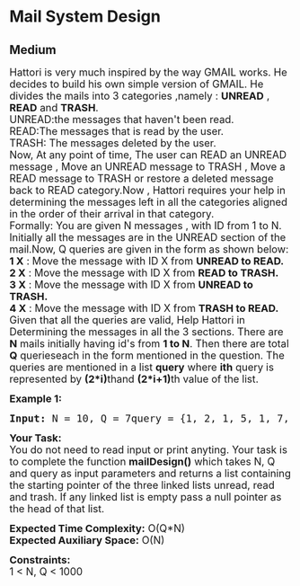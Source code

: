 # Mail System Design
## Medium
<div class="problems_problem_content__Xm_eO"><p><span style="font-size:18px">Hattori is very much inspired by the way GMAIL works. He decides to build his own simple version of GMAIL. He divides the mails into 3 categories ,namely : <strong>UNREAD</strong> , <strong>READ</strong> and <strong>TRASH</strong>.<br>UNREAD:the messages that haven't been read.<br>READ:The messages that is read by the user.<br>TRASH: The messages deleted by the user.<br>Now, At any point of time, The user can READ an UNREAD message , Move an UNREAD message to TRASH , Move a READ message to TRASH or restore a deleted message back to READ category.Now , Hattori requires your help in determining the messages left in all the categories aligned in the order of their arrival in that category.<br>Formally: You are given N messages , with ID from 1 to N. Initially all the messages are in the UNREAD section of the mail.Now, Q queries are given in the form as shown below:<br><strong>1 X</strong> : Move the message with ID X from <strong>UNREAD to READ.</strong><br><strong>2 X</strong> : Move the message with ID X from <strong>READ to TRASH.<br>3 X</strong> : Move the message with ID X from <strong>UNREAD to TRASH.</strong><br><strong>4 X</strong> : Move the message with ID X from <strong>TRASH to READ.</strong><br>Given that all the queries are valid, Help Hattori in Determining the messages in all the 3 sections. There are <strong>N</strong> mails initially having id's from <strong>1 to N</strong>. Then there are total <strong>Q</strong> querieseach in the form mentioned in the question. The queries are mentioned in a list <strong>query</strong> where <strong>ith</strong> query is represented by <strong>(2*i)</strong>thand <strong>(2*i+1)</strong>th value of the list.</span></p><p><strong><span style="font-size:18px">Example 1:</span></strong></p><pre><span style="font-size:18px"><strong>Input:</strong> N = 10, Q = 7query = {1, 2, 1, 5, 1, 7, 1, 9,         2, 5, 2, 7, 4, 5}<strong>Output:</strong> UNREAD - 1 3 4 6 8 10READ - 2 9 5TRASH - 7<strong>Explaination:</strong> Initial:UNREAD section: 1 2 3 4 5 6 7 8 9 10READ section : EMPTYTRASH section : EmptyQuery 1 : 1 2UNREAD section: 1 3 4 5 6 7 8 9 10READ section : 2TRASH section : EmptyQuery 2 : 1 5UNREAD section: 1 3 4 6 7 8 9 10READ section : 2 5TRASH section : EmptyQuery 3 : 1 7UNREAD section: 1 3 4 6 8 9 10READ section : 2 5 7TRASH section : EmptyQuery 4 : 1 9UNREAD section: 1 3 4 6 8 10READ section : 2 5 7 9TRASH section : EmptyQuery 5 : 2 5UNREAD section: 1 3 4 6 8 10READ section : 2 7 9TRASH section : 5Query 6 : 2 7UNREAD section: 1 3 4 6 8 10READ section : 2 9TRASH section : 5 7Query 7 : 4 5UNREAD section: 1 3 4 6 8 10READ section : 2 9 5TRASH section : 7</span></pre><p><span style="font-size:18px"><strong>Your Task:</strong><br>You do not need to read input or print anyting. Your task is to complete the function <strong>mailDesign()</strong> which takes N, Q and query as input parameters and returns a list containing the starting pointer of the three linked lists unread, read and trash. If any linked list is empty pass a null pointer as the head of that list.</span></p><p><span style="font-size:18px"><strong>Expected Time Complexity:</strong> O(Q*N)<br><strong>Expected Auxiliary Space:</strong> O(N)</span></p><p><span style="font-size:18px"><strong>Constraints:</strong><br>1 &lt; N, Q &lt; 1000</span></p></div>